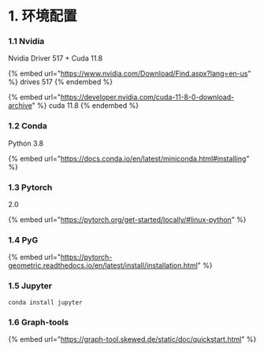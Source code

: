 # 1. 环境配置

### 1.1 Nvidia

Nvidia Driver 517 + Cuda 11.8

{% embed url="https://www.nvidia.com/Download/Find.aspx?lang=en-us" %}
drives 517
{% endembed %}

{% embed url="https://developer.nvidia.com/cuda-11-8-0-download-archive" %}
cuda 11.8
{% endembed %}

### 1.2 Conda

Python 3.8

{% embed url="https://docs.conda.io/en/latest/miniconda.html#installing" %}

### 1.3 Pytorch

2.0

{% embed url="https://pytorch.org/get-started/locally/#linux-python" %}

### 1.4 PyG

{% embed url="https://pytorch-geometric.readthedocs.io/en/latest/install/installation.html" %}

### 1.5 Jupyter

```
conda install jupyter
```

### 1.6 Graph-tools

{% embed url="https://graph-tool.skewed.de/static/doc/quickstart.html" %}
